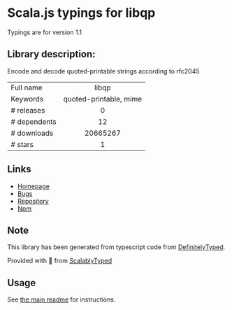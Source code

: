 
# Scala.js typings for libqp

Typings are for version 1.1

## Library description:
Encode and decode quoted-printable strings according to rfc2045

|                    |                 |
| ------------------ | :-------------: |
| Full name          | libqp |
| Keywords           | quoted-printable, mime |
| # releases         | 0 |
| # dependents       | 12 |
| # downloads        | 20665267 |
| # stars            | 1 |

## Links
- [Homepage](https://github.com/andris9/libqp)
- [Bugs](https://github.com/andris9/libqp/issues)
- [Repository](https://github.com/andris9/libqp)
- [Npm](https://www.npmjs.com/package/libqp)
    


## Note
This library has been generated from typescript code from [DefinitelyTyped](https://definitelytyped.org).

Provided with :purple_heart: from [ScalablyTyped](https://github.com/oyvindberg/ScalablyTyped)

## Usage
See [the main readme](../../readme.md) for instructions.


